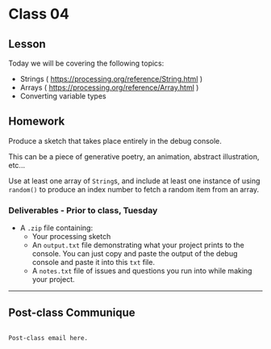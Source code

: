 # Class 04

## Lesson

Today we will be covering the following topics:

* Strings ( https://processing.org/reference/String.html )
* Arrays ( https://processing.org/reference/Array.html )
* Converting variable types

## Homework

Produce a sketch that takes place entirely in the debug console.

This can be a piece of generative poetry, an animation, abstract illustration, etc...

Use at least one array of `String`s, and include at least one instance of using `random()` to produce an index number to fetch a random item from an array.

### Deliverables - Prior to class, Tuesday

  * A `.zip` file containing:
    * Your processing sketch
    * An `output.txt` file demonstrating what your project prints to the console. You can just copy and paste the output of the debug console and paste it into this `txt` file.
    * A `notes.txt` file of issues and questions you run into while making your project.

---

## Post-class Communique

```

Post-class email here.


```
